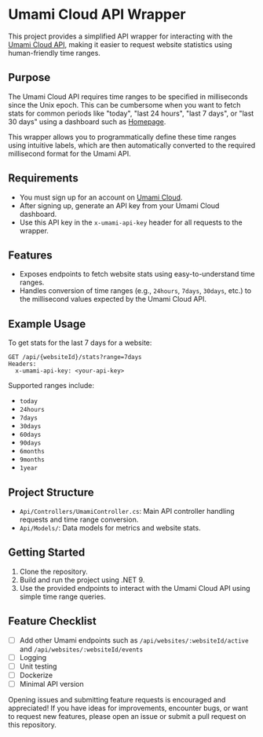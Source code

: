 # Umami Cloud API Wrapper

This project provides a simplified API wrapper for interacting with the [Umami Cloud API](https://umami.is/), making it easier to request website statistics using human-friendly time ranges.

## Purpose

The Umami Cloud API requires time ranges to be specified in milliseconds since the Unix epoch. This can be cumbersome when you want to fetch stats for common periods like "today", "last 24 hours", "last 7 days", or "last 30 days" using a dashboard such as [Homepage](https://gethomepage.dev/).

This wrapper allows you to programmatically define these time ranges using intuitive labels, which are then automatically converted to the required millisecond format for the Umami API.

## Requirements

- You must sign up for an account on [Umami Cloud](https://umami.is/).
- After signing up, generate an API key from your Umami Cloud dashboard.
- Use this API key in the `x-umami-api-key` header for all requests to the wrapper.

## Features

- Exposes endpoints to fetch website stats using easy-to-understand time ranges.
- Handles conversion of time ranges (e.g., `24hours`, `7days`, `30days`, etc.) to the millisecond values expected by the Umami Cloud API.

## Example Usage

To get stats for the last 7 days for a website:

```
GET /api/{websiteId}/stats?range=7days
Headers:
  x-umami-api-key: <your-api-key>
```

Supported ranges include:

- `today`
- `24hours`
- `7days`
- `30days`
- `60days`
- `90days`
- `6months`
- `9months`
- `1year`

## Project Structure

- `Api/Controllers/UmamiController.cs`: Main API controller handling requests and time range conversion.
- `Api/Models/`: Data models for metrics and website stats.

## Getting Started

1. Clone the repository.
2. Build and run the project using .NET 9.
3. Use the provided endpoints to interact with the Umami Cloud API using simple time range queries.

## Feature Checklist

- [ ] Add other Umami endpoints such as `/api/websites/:websiteId/active` and `/api/websites/:websiteId/events`
- [ ] Logging
- [ ] Unit testing
- [ ] Dockerize
- [ ] Minimal API version

Opening issues and submitting feature requests is encouraged and appreciated! If you have ideas for improvements, encounter bugs, or want to request new features, please open an issue or submit a pull request on this repository.
